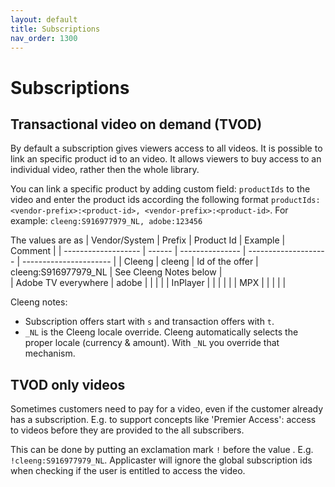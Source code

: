 ```yaml
---
layout: default
title: Subscriptions
nav_order: 1300
---
```


# Subscriptions

## Transactional video on demand (TVOD)
By default a subscription gives viewers access to all videos. It is possible to link an specific product id to an video. It allows viewers to buy access to an individual video, rather then the whole library. 

You can link a specific product by adding custom field: `productIds` to the video and enter the product ids according the following format `productIds: <vendor-prefix>:<product-id>, <vendor-prefix>:<product-id>`. For example: `cleeng:S916977979_NL, adobe:123456`

The values are as 
| Vendor/System       | Prefix | Product Id      | Example              | Comment                |
| ------------------- | ------ | --------------- | -------------------- | ---------------------- |
| Cleeng              | cleeng | Id of the offer | cleeng:S916977979_NL | See Cleeng Notes below |  
| Adobe TV everywhere | adobe  |                 |                      |                        |
| InPlayer            |        |                 |                      |                        |
| MPX                 |        |                 |                      |                        |

Cleeng notes:
-  Subscription offers start with `s` and transaction offers with `t`.
- `_NL` is the Cleeng locale override. Cleeng automatically selects the proper locale (currency & amount). With `_NL`  you override that mechanism.

## TVOD only videos
Sometimes customers need to pay for a video, even if the customer already has a subscription. E.g. to support concepts like 'Premier Access': access to videos before they are provided to the all subscribers.

This can be done by putting an exclamation mark `!` before the value . E.g. `!cleeng:S916977979_NL`. Applicaster will ignore the global subscription ids when checking if the user is entitled to access the video. 

